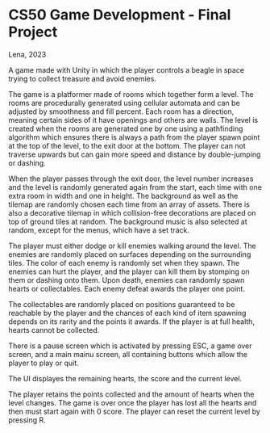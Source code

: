 # CS50 Game Development - Final Project
Lena, 2023


A game made with Unity in which the player controls a beagle in space trying to collect treasure and avoid enemies.

The game is a platformer made of rooms which together form a level. The rooms are procedurally generated using cellular automata and can be adjusted by smoothness and fill percent. Each room has a direction, meaning certain sides of it have openings and others are walls. The level is created when the rooms are generated one by one using a pathfinding algorithm which ensures there is always a path from the player spawn point at the top of the level, to the exit door at the bottom. The player can not traverse upwards but can gain more speed and distance by double-jumping or dashing.

When the player passes through the exit door, the level number increases and the level is randomly generated again from the start, each time with one extra room in width and one in height. The background as well as the tilemap are randomly chosen each time from an array of assets. There is also a decorative tilemap in which collision-free decorations are placed on top of ground tiles at random. The background music is also selected at random, except for the menus, which have a set track.

The player must either dodge or kill enemies walking around the level. The enemies are randomly placed on surfaces depending on the surrounding tiles. The color of each enemy is randomly set when they spawn. The enemies can hurt the player, and the player can kill them by stomping on them or dashing onto them. Upon death, enemies can randomly spawn hearts or collectables. Each enemy defeat awards the player one point. 

The collectables are randomly placed on positions guaranteed to be reachable by the player and the chances of each kind of item spawning depends on its rarity and the points it awards. If the player is at full health, hearts cannot be collected.

There is a pause screen which is activated by pressing ESC, a game over screen, and a main mainu screen, all containing buttons which allow the player to play or quit.

The UI displayes the remaining hearts, the score and the current level.

The player retains the points collected and the amount of hearts when the level changes. The game is over once the player has lost all the hearts and then must start again with 0 score. The player can reset the current level by pressing R.